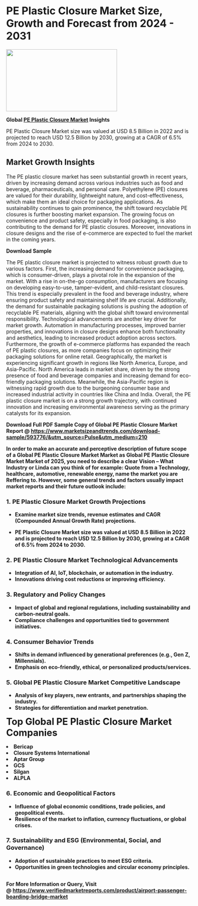 <H1>PE Plastic Closure Market Size, Growth and Forecast from 2024 - 2031</H1><img class="aligncenter size-medium wp-image-584254" src="https://thirdeyenews.in/wp-content/uploads/2024/09/Global-Market-Research-300x168.jpeg" alt="" width="300" height="168" /><p><strong>Global&nbsp;<a href="https://www.marketsizeandtrends.com/download-sample/593776/&amp;utm_source=Pulse&amp;utm_medium=210">PE Plastic Closure Market</a> Insights</strong></p><p>PE Plastic Closure Market size was valued at USD 8.5 Billion in 2022 and is projected to reach USD 12.5 Billion by 2030, growing at a CAGR of 6.5% from 2024 to 2030.</p><p><h2>Market Growth Insights</h2> <p>The PE plastic closure market has seen substantial growth in recent years, driven by increasing demand across various industries such as food and beverage, pharmaceuticals, and personal care. Polyethylene (PE) closures are valued for their durability, lightweight nature, and cost-effectiveness, which make them an ideal choice for packaging applications. As sustainability continues to gain prominence, the shift toward recyclable PE closures is further boosting market expansion. The growing focus on convenience and product safety, especially in food packaging, is also contributing to the demand for PE plastic closures. Moreover, innovations in closure designs and the rise of e-commerce are expected to fuel the market in the coming years.</p> <p><strong>Download Sample</strong></p> <p>The PE plastic closure market is projected to witness robust growth due to various factors. First, the increasing demand for convenience packaging, which is consumer-driven, plays a pivotal role in the expansion of the market. With a rise in on-the-go consumption, manufacturers are focusing on developing easy-to-use, tamper-evident, and child-resistant closures. This trend is especially prevalent in the food and beverage industry, where ensuring product safety and maintaining shelf life are crucial. Additionally, the demand for sustainable packaging solutions is pushing the adoption of recyclable PE materials, aligning with the global shift toward environmental responsibility. Technological advancements are another key driver for market growth. Automation in manufacturing processes, improved barrier properties, and innovations in closure designs enhance both functionality and aesthetics, leading to increased product adoption across sectors. Furthermore, the growth of e-commerce platforms has expanded the reach of PE plastic closures, as more companies focus on optimizing their packaging solutions for online retail. Geographically, the market is experiencing significant growth in regions like North America, Europe, and Asia-Pacific. North America leads in market share, driven by the strong presence of food and beverage companies and increasing demand for eco-friendly packaging solutions. Meanwhile, the Asia-Pacific region is witnessing rapid growth due to the burgeoning consumer base and increased industrial activity in countries like China and India. Overall, the PE plastic closure market is on a strong growth trajectory, with continued innovation and increasing environmental awareness serving as the primary catalysts for its expansion.</p> <p><strong></p><p><span class=""><strong>Download Full PDF Sample Copy of Global PE Plastic Closure Market Report</strong> @ <a href="https://www.marketsizeandtrends.com/download-sample/593776/&amp;utm_source=Pulse&amp;utm_medium=210" target="_blank">https://www.marketsizeandtrends.com/download-sample/593776/&amp;utm_source=Pulse&amp;utm_medium=210</a></span></p><p>In order to make an accurate and perceptive description of future scope of a Global&nbsp;PE Plastic Closure Market Market as Global&nbsp;PE Plastic Closure Market Market of 2025, you need to describe a clear Vision &ndash; What Industry or Linda can you think of for example: Quote from a Technology, healthcare, automotive, renewable energy, name the market you are Reffering to. However, some general trends and factors usually impact market reports and their future outlook include:</p><h3>1.&nbsp;<strong>PE Plastic Closure Market Growth Projections</strong></h3><ul><li>Examine market size trends, revenue estimates and CAGR (Compounded Annual Growth Rate) projections.</li><li><p>PE Plastic Closure Market size was valued at USD 8.5 Billion in 2022 and is projected to reach USD 12.5 Billion by 2030, growing at a CAGR of 6.5% from 2024 to 2030.</p></li></ul><h3>2.&nbsp;<strong>PE Plastic Closure Market Technological Advancements</strong></h3><ul><li>Integration of AI, IoT, blockchain, or automation in the industry.</li><li>Innovations driving cost reductions or improving efficiency.</li></ul><h3>3.&nbsp;<strong>Regulatory and Policy Changes</strong></h3><ul><li>Impact of global and regional regulations, including sustainability and carbon-neutral goals.</li><li>Compliance challenges and opportunities tied to government initiatives.</li></ul><h3>4.&nbsp;<strong>Consumer Behavior Trends</strong></h3><ul><li>Shifts in demand influenced by generational preferences (e.g., Gen Z, Millennials).</li><li>Emphasis on eco-friendly, ethical, or personalized products/services.</li></ul><h3>5.&nbsp;<strong>Global PE Plastic Closure Market Competitive Landscape</strong></h3><ul><li>Analysis of key players, new entrants, and partnerships shaping the industry.</li><li>Strategies for differentiation and market penetration.</li></ul><p data-pm-slice="1 1 []"><span style="color: inherit; font-family: inherit; font-size: 25px;">Top Global PE Plastic Closure Market Companies</span></p><div class="" data-test-id=""><p><li>Bericap</li><li> Closure Systems International</li><li> Aptar Group</li><li> GCS</li><li> Silgan</li><li> ALPLA</li></p></div><h3>6.&nbsp;<strong>Economic and Geopolitical Factors</strong></h3><ul><li>Influence of global economic conditions, trade policies, and geopolitical events.</li><li>Resilience of the market to inflation, currency fluctuations, or global crises.</li></ul><h3>7.&nbsp;<strong>Sustainability and ESG (Environmental, Social, and Governance)</strong></h3><ul><li>Adoption of sustainable practices to meet ESG criteria.</li><li>Opportunities in green technologies and circular economy principles.</li></ul><h2><strong style="font-size: 14px;">For More Information or Query, Visit @&nbsp;</strong><a style="background-color: #ffffff; font-size: 14px;" href="https://www.marketsizeandtrends.com/report/pe-plastic-closure-market/" target="_blank">https://www.verifiedmarketreports.com/product/airport-passenger-boarding-bridge-market</a></h2>
